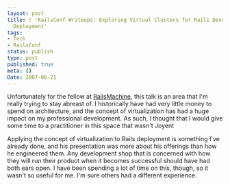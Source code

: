 ```yaml
---
layout: post
title: ! 'RailsConf Writeups: Exploring Virtual Clusters for Rails Development and
  Deployment'
tags:
- Tech
- RailsConf
status: publish
type: post
published: true
meta: {}
Date: 2007-06-21
---
```

Unfortunately for the fellow at [RailsMachine](http://www.railsmachine.com/), this talk is an area that I'm really trying to stay abreast of.  I historically have had very little money to spend on architecture, and the concept of virtualization has had a huge impact on my professional development.  As such, I thought that I would give some time to a practitioner in this space that wasn't Joyent


Applying the concept of virtualization to Rails deployment is something I've already done, and his presentation was more about his offerings than how he engineered them.  Any development shop that is concerned with how they will run their product when it becomes successful should have had both ears open.  I have been spending a lot of time on this, though, so it wasn't so useful for me.  I'm sure others had a different experience.
